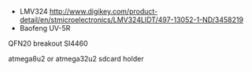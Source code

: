 - LMV324 http://www.digikey.com/product-detail/en/stmicroelectronics/LMV324LIDT/497-13052-1-ND/3458219
- Baofeng UV-5R

QFN20 breakout
SI4460

atmega8u2 or atmega32u2
sdcard holder
